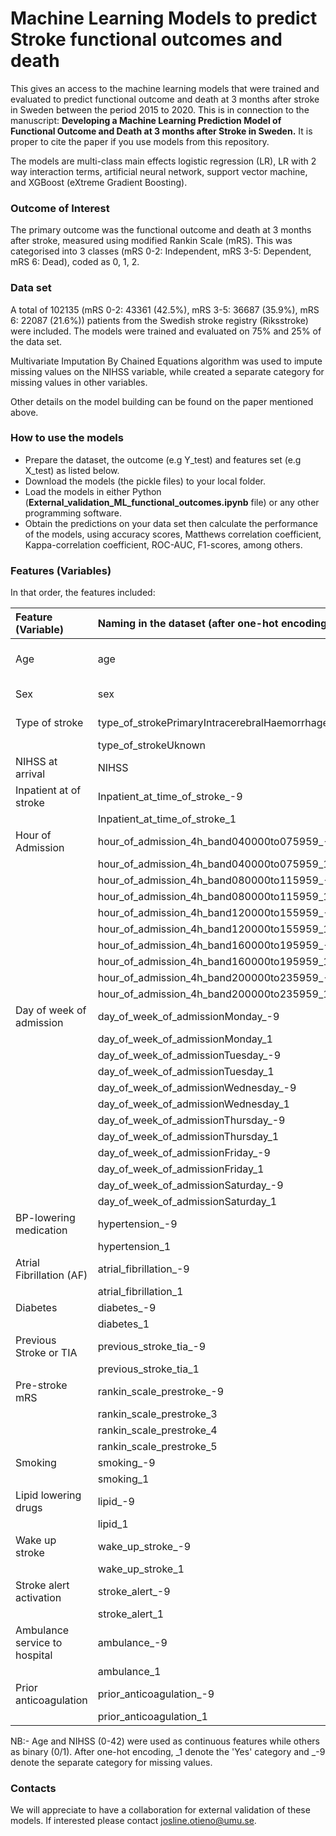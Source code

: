 # Machine Learning Models to predict Stroke functional outcomes and death
This gives an access to the machine learning models that were trained and evaluated to predict functional outcome and death at 3 months after stroke in Sweden between the period 2015 to 2020. This is in connection to the manuscript: **Developing a Machine Learning Prediction Model of Functional Outcome and Death at 3 months after Stroke in Sweden.** It is proper to cite the paper if you use models from this repository.

The models are multi-class main effects logistic regression (LR), LR with 2 way interaction terms, artificial neural network, support vector machine, and XGBoost (eXtreme Gradient Boosting).

### Outcome of Interest
The primary outcome was the functional outcome and death at 3 months after stroke, measured using modified Rankin Scale (mRS). This was categorised into 3 classes (mRS 0-2: Independent, mRS 3-5: Dependent, mRS 6: Dead), coded as 0, 1, 2. 

### Data set
A total of 102135 (mRS 0-2: 43361 (42.5%), mRS 3-5: 36687 (35.9%), mRS 6: 22087 (21.6%)) patients from the Swedish stroke registry (Riksstroke) were included. The models were trained and evaluated on 75% and 25% of the data set.

Multivariate Imputation By Chained Equations algorithm was used to impute missing values on the NIHSS variable, while created a separate category for missing values in other variables.

Other details on the model building can be found on the paper mentioned above.
    
### How to use the models
- Prepare the dataset, the outcome (e.g Y_test) and features set (e.g X_test) as listed below.
- Download the models (the pickle files) to your local folder.
- Load the models in either Python (**External_validation_ML_functional_outcomes.ipynb** file) or any other programming software.
- Obtain the predictions on your data set then calculate the performance of the models, using accuracy scores, Matthews correlation coefficient, Kappa-correlation coefficient, ROC-AUC, F1-scores, among others.

### Features (Variables)
In that order, the features included:


|Feature (Variable)| Naming in the dataset (after one-hot encoding)|Description  |
| :---| :---   | :--- | 
|Age | age   |  Continuous 18 to 110 years | 
|Sex| sex |  0-Female, 1-Male | 
|Type of stroke| type_of_strokePrimaryIntracerebralHaemorrhage | 0-No, 1-Yes  |
| |type_of_strokeUknown |   " |
|NIHSS at arrival|NIHSS  |  Continuous 0 to 42  |
|Inpatient at of stroke |Inpatient_at_time_of_stroke_-9 | 0-No, 1-Yes    |
|| Inpatient_at_time_of_stroke_1 |    "   |
|Hour of Admission| hour_of_admission_4h_band040000to075959_-9 |    "      | 
|| hour_of_admission_4h_band040000to075959_1 |     "    | 
|| hour_of_admission_4h_band080000to115959_-9 |     "     | 
|| hour_of_admission_4h_band080000to115959_1 |     "    | 
|| hour_of_admission_4h_band120000to155959_-9 |    "      | 
|| hour_of_admission_4h_band120000to155959_1 |       "    | 
|| hour_of_admission_4h_band160000to195959_-9 |      "    | 
|| hour_of_admission_4h_band160000to195959_1 |       "    | 
|| hour_of_admission_4h_band200000to235959_-9 |      "     | 
|| hour_of_admission_4h_band200000to235959_1 |        "   | 
|Day of week of admission| day_of_week_of_admissionMonday_-9 |      "     |
|| day_of_week_of_admissionMonday_1 |       "    |
|| day_of_week_of_admissionTuesday_-9 |      "     |
|| day_of_week_of_admissionTuesday_1 |       "    |
|| day_of_week_of_admissionWednesday_-9 |       "    |
|| day_of_week_of_admissionWednesday_1 |      "     |
|| day_of_week_of_admissionThursday_-9 |       "    |
|| day_of_week_of_admissionThursday_1 |        "   |
|| day_of_week_of_admissionFriday_-9 |        "   |
|| day_of_week_of_admissionFriday_1 |       "   |
|| day_of_week_of_admissionSaturday_-9 |       "    |
|| day_of_week_of_admissionSaturday_1 |        "   |
|BP-lowering medication| hypertension_-9 |    "   |
|| hypertension_1 |     " |
|Atrial Fibrillation (AF)| atrial_fibrillation_-9 |  "    | 
| | atrial_fibrillation_1 |    "      |
|Diabetes | diabetes_-9 |    "      |
| | diabetes_1 |     "   |
|Previous Stroke or TIA| previous_stroke_tia_-9 |    "      |
|| previous_stroke_tia_1 |   "       |
|Pre-stroke mRS| rankin_scale_prestroke_-9 |     "     |
|| rankin_scale_prestroke_3 |      "     |
|| rankin_scale_prestroke_4|       "    |
|| rankin_scale_prestroke_5 |      "     | 
|Smoking| smoking_-9 |        "   | 
|| smoking_1 |    "      | 
|Lipid lowering drugs| lipid_-9 |     "    | 
|| lipid_1 |     "     | 
| Wake up stroke|wake_up_stroke_-9 |      "     | 
|| wake_up_stroke_1 |    "      | 
|Stroke alert activation |stroke_alert_-9 |      "     | 
| |stroke_alert_1 |    "      | 
|Ambulance service to hospital |ambulance_-9 |       "    | 
|| ambulance_1 |       "    | 
|Prior anticoagulation| prior_anticoagulation_-9 |      "     | 
|| prior_anticoagulation_1 |      "     | 
                  


NB:- Age and NIHSS (0-42) were used as continuous features while others as binary (0/1). After one-hot encoding, \_1 denote the 'Yes' category and \_-9 denote the separate category for missing values.              
                  
                  
### Contacts                  
We will appreciate to have a collaboration for external validation of these models. If interested please contact josline.otieno@umu.se.

                
